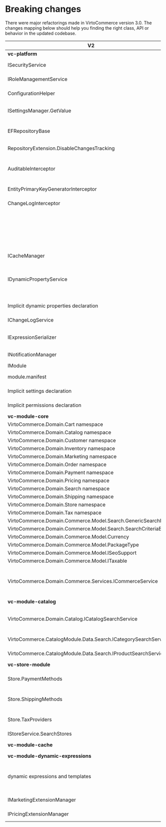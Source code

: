 # Breaking changes

There were major refactorings made in VirtoCommerce version 3.0. The changes mapping below should help you finding the right class, API or behavior in the updated codebase.

| V2 | V3 | Impact |
| --- | --- | --- |
| **vc-platform** |   |   |
| ISecurityService | Removed. Need to use [UserManager<>](https://docs.microsoft.com/en-us/dotnet/api/microsoft.aspnetcore.identity.usermanager-1?view=aspnetcore-3.1) from ASP.NET Core  Identity instead.  [Link to code example](https://github.com/VirtoCommerce/vc-platform/blob/release/3.0.0/src/VirtoCommerce.Platform.Web/Controllers/Api/SecurityController.cs) | Low |
| IRoleManagementService | Removed. Need to use [RoleManager<>](https://docs.microsoft.com/en-us/dotnet/api/microsoft.aspnetcore.identity.rolemanager-1?view=aspnetcore-3.1) from ASP.NET Core  Identity instead.  [Link to code example](https://github.com/VirtoCommerce/vc-platform/blob/4657cb472a77a07d0267c6f87c553a9b745c0071/src/VirtoCommerce.Platform.Web/Controllers/Api/SecurityController.cs#L212) | Low |
| ConfigurationHelper | Removed. Now, for all env configuration need to use [ASP .NET Core Configuration](https://docs.microsoft.com/en-us/aspnet/core/fundamentals/configuration/?view=aspnetcore-3.1) [Link to code example](https://github.com/VirtoCommerce/vc-platform/blob/11ef321f8b464875568aad06cd00b33333245a75/src/VirtoCommerce.Platform.Assets.FileSystem/FileSystemBlobProvider.cs#L23) | Low |
| ISettingsManager.GetValue | GetValue method moved to [SettingsExtension](https://github.com/VirtoCommerce/vc-platform/blob/release/3.0.0/src/VirtoCommerce.Platform.Core/Settings/SettingsExtension.cs) and now load setting values only from db [Link to code example](https://github.com/VirtoCommerce/vc-platform/blob/11ef321f8b464875568aad06cd00b33333245a75/src/VirtoCommerce.Platform.Web/Controllers/Api/ModulesController.cs#L281), before it tried to load a setting value from env configuration first| High |
| EFRepositoryBase | Renamed to [DbContextRepositoryBase](https://github.com/VirtoCommerce/vc-platform/blob/release/3.0.0/src/VirtoCommerce.Platform.Data/Infrastructure/DbContextRepositoryBase.cs) and now not derived from DbContext and received DbContext as an argument of ctor. [Link to code example](https://github.com/VirtoCommerce/vc-platform/blob/release/3.0.0/src/VirtoCommerce.Platform.Data/Repositories/PlatformRepository.cs) | Low |
| RepositoryExtension.DisableChangesTracking | Has no effect. Need to use AsNoTracking(). [Tracking vs. No-Tracking Queries](https://docs.microsoft.com/en-us/ef/core/querying/tracking) and [Link to code example](https://github.com/VirtoCommerce/vc-platform/blob/11ef321f8b464875568aad06cd00b33333245a75/src/VirtoCommerce.Platform.Data/DynamicProperties/DynamicPropertySearchService.cs#L72) | High |
| AuditableInterceptor | Removed. All types inherited from `AuditableEntity` are automatically update their audit fields when save. You have to inherit your `DbContext` from `DbContextWithTriggers`. The magic happens here [ApplicationBuilderExtensions.cs](https://github.com/VirtoCommerce/vc-platform/blob/release/3.0.0/src/VirtoCommerce.Platform.Data/Extensions/ApplicationBuilderExtensions.cs) and [Link to code example](https://github.com/VirtoCommerce/vc-platform/blob/release/3.0.0/src/VirtoCommerce.Platform.Data/Repositories/PlatformDbContext.cs#L7)  | Medium |
| EntityPrimaryKeyGeneratorInterceptor | Removed. Now is using [EF Core - Value generated on add or update](https://docs.microsoft.com/en-us/ef/core/modeling/generated-properties?tabs=data-annotations#value-generated-on-add) and  [Link to code example](https://github.com/VirtoCommerce/vc-platform/blob/11ef321f8b464875568aad06cd00b33333245a75/src/VirtoCommerce.Platform.Data/Repositories/PlatformDbContext.cs#L23) | High |
| ChangeLogInterceptor | Removed.  Need to use domain event handlers for explicit log changes. [Link to code example](https://github.com/VirtoCommerce/vc-module-catalog/blob/release/3.0.0/src/VirtoCommerce.CatalogModule.Data/Handlers/LogChangesChangedEventHandler.cs) | High |
| ICacheManager<object> | Removed. Need to use IPlatformMemoryCache instead. [Link to code example](https://github.com/VirtoCommerce/vc-platform/blob/release/3.0.0/src/VirtoCommerce.Platform.Data/Settings/SettingsManager.cs#L91) | High |
| IDynamicPropertyService | Reworked. Divided into these abstractions [IDynamicPropertyService](https://github.com/VirtoCommerce/vc-platform/blob/release/3.0.0/src/VirtoCommerce.Platform.Core/DynamicProperties/IDynamicPropertyService.cs), [IDynamicPropertyRegistrar](https://github.com/VirtoCommerce/vc-platform/blob/release/3.0.0/src/VirtoCommerce.Platform.Core/DynamicProperties/IDynamicPropertyRegistrar.cs), [IDynamicPropertyDictionaryItemsService](https://github.com/VirtoCommerce/vc-platform/blob/release/3.0.0/src/VirtoCommerce.Platform.Core/DynamicProperties/IDynamicPropertyDictionaryItemsSearchService.cs), [IDynamicPropertyDictionaryItemsSearchService](https://github.com/VirtoCommerce/vc-platform/blob/release/3.0.0/src/VirtoCommerce.Platform.Core/DynamicProperties/IDynamicPropertySearchService.cs).Also, have made the significant changes with persistent infrastructure  [Link to docs and code sample](https://github.com/VirtoCommerce/vc-platform/blob/release/3.0.0/docs/Dynamic-Property.md) | Medium |
|Implicit dynamic properties declaration | Changed to explicit registration by `IDynamicPropertyRegistrar`. [See code example](https://github.com/VirtoCommerce/vc-module-order/blob/5b48aa15cfd7afa7be741bf7eedaaf021a738560/src/VirtoCommerce.OrdersModule.Web/Module.cs#L73) |High|
| IChangeLogService | Divided into two [IChangeLogService.cs](https://github.com/VirtoCommerce/vc-platform/blob/release/3.0.0/src/VirtoCommerce.Platform.Core/ChangeLog/IChangeLogService.cs) and [IChangeLogSearchService.cs](https://github.com/VirtoCommerce/vc-platform/blob/release/3.0.0/src/VirtoCommerce.Platform.Core/ChangeLog/IChangeLogSearchService.cs) | High |
| IExpressionSerializer |  Removed. The XML serialized expressions no longer used and are replaced with  serialized as json and run as managed code predicates.    [Link to code sample](https://github.com/VirtoCommerce/vc-module-marketing/blob/release/3.0.0/src/VirtoCommerce.MarketingModule.Core/Model/Promotions/Conditions/CartConditions/ConditionAtNumItemsOfCategoryAreInCart.cs) | Low |
| INotificationManager | Moved into separate module. [vc-module-notification](https://github.com/VirtoCommerce/vc-module-notification). (TODO: documentation) | Medium |
| IModule | The all methods signatures were changed. [IModule.cs](https://github.com/VirtoCommerce/vc-platform/blob/release/3.0.0/src/VirtoCommerce.Platform.Core/Modularity/IModule.cs) | High |
| module.manifest | The settings and permissions declarations were removed from `module.manifest` and are now declared in the code [PlatformConstants](https://github.com/VirtoCommerce/vc-platform/blob/release/3.0.0/src/VirtoCommerce.Platform.Core/PlatformConstants.cs) | High |
|Implicit settings  declaration|Changed to explicit registration by `ISettingsRegistrar`. [See code example](https://github.com/VirtoCommerce/vc-module-order/blob/5b48aa15cfd7afa7be741bf7eedaaf021a738560/src/VirtoCommerce.OrdersModule.Web/Module.cs#L80)|High|
|Implicit permissions  declaration|Changed to explicit registration by `IPermissionsRegistrar`. [See code example](https://github.com/VirtoCommerce/vc-module-order/blob/5b48aa15cfd7afa7be741bf7eedaaf021a738560/src/VirtoCommerce.OrdersModule.Web/Module.cs#L84)|High|
| **vc-module-core** |   |  |
| VirtoCommerce.Domain.Cart namespace | Moved to  [vc-module-cart](https://github.com/VirtoCommerce/vc-module-cart/) module | Medium |
| VirtoCommerce.Domain.Catalog namespace |  Moved to [vc-module-catalog](https://github.com/VirtoCommerce/vc-module-catalog/blob/release/3.0.0/src/VirtoCommerce.CatalogModule.Data/Handlers/LogChangesChangedEventHandler.cs) | Medium |
| VirtoCommerce.Domain.Customer namespace | Moved to [vc-module-customer](https://github.com/VirtoCommerce/vc-module-customer) module | Medium |
| VirtoCommerce.Domain.Inventory namespace | Moved to [vc-module-inventory](https://github.com/VirtoCommerce/vc-module-inventory) module | Medium |
| VirtoCommerce.Domain.Marketing namespace | Moved to [vc-module-marketing](https://github.com/VirtoCommerce/vc-module-marketing/blob/release/3.0.0/src/VirtoCommerce.MarketingModule.Core/Model/Promotions/Conditions/CartConditions/ConditionAtNumItemsOfCategoryAreInCart.cs) module | Medium |
| VirtoCommerce.Domain.Order namespace | Moved to [vc-module-order](https://github.com/VirtoCommerce/vc-module-order) module | Medium |
| VirtoCommerce.Domain.Payment namespace | Moved to [vc-module-payment](https://github.com/VirtoCommerce/vc-module-payment)  module| Medium |
| VirtoCommerce.Domain.Pricing namespace | Moved to [vc-module-pricing](https://github.com/VirtoCommerce/vc-module-pricing) module | Medium |
| VirtoCommerce.Domain.Search namespace | Moved to [vc-module-search](https://github.com/VirtoCommerce/vc-module-search) module | Medium |
| VirtoCommerce.Domain.Shipping namespace | Moved to [vc-module-shipping](https://github.com/VirtoCommerce/vc-module-shipping) module | Medium |
| VirtoCommerce.Domain.Store namespace | Moved to [vc-module-store](https://github.com/VirtoCommerce/vc-module-store) module | Medium |
| VirtoCommerce.Domain.Tax  namespace | Moved to [vc-module-tax](https://github.com/VirtoCommerce/vc-module-tax) module | Medium |
| VirtoCommerce.Domain.Commerce.Model.Search.GenericSearchResult | Moved to VirtoCommerce.Platform.Core [GenericSearchResult.cs](https://github.com/VirtoCommerce/vc-platform/blob/release/3.0.0/src/VirtoCommerce.Platform.Core/Common/GenericSearchResult.cs) | High |
| VirtoCommerce.Domain.Commerce.Model.Search.SearchCriteriaBase | Moved to VirtoCommerce.Platform.Core[SearchCriteriaBase.cs](https://github.com/VirtoCommerce/vc-platform/blob/release/3.0.0/src/VirtoCommerce.Platform.Core/Common/SearchCriteriaBase.cs) | High |
| VirtoCommerce.Domain.Commerce.Model.Currency | Moved to [VirtoCommerce.CoreModule.Core.Currency](https://github.com/VirtoCommerce/vc-module-core/blob/release/3.0.0/src/VirtoCommerce.CoreModule.Core/Currency/Currency.cs) namespace | Medium |
| VirtoCommerce.Domain.Commerce.Model.PackageType | Moved to [VirtoCommerce.CoreModule.Core.Package](https://github.com/VirtoCommerce/vc-module-core/tree/release/3.0.0/src/VirtoCommerce.CoreModule.Core/Package) namespace | Medium |
| VirtoCommerce.Domain.Commerce.Model.ISeoSupport | Moved to [VirtoCommerce.CoreModule.Core.Seo](https://github.com/VirtoCommerce/vc-module-core/tree/release/3.0.0/src/VirtoCommerce.CoreModule.Core/Seo) namespace | Medium |
| VirtoCommerce.Domain.Commerce.Model.ITaxable | Moved to [VirtoCommerce.CoreModule.Core.Tax](https://github.com/VirtoCommerce/vc-module-core/tree/release/3.0.0/src/VirtoCommerce.CoreModule.Core/Tax) namespace | Medium |
| VirtoCommerce.Domain.Commerce.Services.ICommerceService | Removed.  Distributed responsibility between these services[ICurrencyService.cs](https://github.com/VirtoCommerce/vc-module-core/blob/release/3.0.0/src/VirtoCommerce.CoreModule.Core/Currency/ICurrencyService.cs) vc-module-core.  Work with Seo data moved  into each  module level  [vc-catalog module SeoInfoEntity.cs](https://github.com/VirtoCommerce/vc-module-catalog/blob/release/3.0.0/src/VirtoCommerce.CatalogModule.Data/Model/SeoInfoEntity.cs), [vc-store-module SeoInfoEntity.cs](https://github.com/VirtoCommerce/vc-module-store/blob/release/3.0.0/src/VirtoCommerce.StoreModule.Data/Model/SeoInfoEntity.cs), etc Packages moved into [IPackageTypesService.cs](https://github.com/VirtoCommerce/vc-module-core/blob/release/3.0.0/src/VirtoCommerce.CoreModule.Core/Package/IPackageTypesService.cs) vc-module-core | Medium |
| **vc-module-catalog** |   |  |
| VirtoCommerce.Domain.Catalog.ICatalogSearchService| Removed.  For database search need to use the following services: [IListEntrySearchService](https://github.com/VirtoCommerce/vc-module-catalog/blob/release/3.0.0/src/VirtoCommerce.CatalogModule.Core/Search/IListEntrySearchService.cs) for search products and categories. [IProductSearchService](https://github.com/VirtoCommerce/vc-module-catalog/blob/release/3.0.0/src/VirtoCommerce.CatalogModule.Core/Search/IProductSearchService.cs) for products search. [ICategorySearchService](https://github.com/VirtoCommerce/vc-module-catalog/blob/release/3.0.0/src/VirtoCommerce.CatalogModule.Core/Search/ICategorySearchService.cs) for categories search  | Medium |
|VirtoCommerce.CatalogModule.Data.Search.ICategorySearchService |Removed. For categories indexed search need to use [ICategoryIndexedSearchService](https://github.com/VirtoCommerce/vc-module-catalog/blob/release/3.0.0/src/VirtoCommerce.CatalogModule.Core/Search/Indexed/ICategoryIndexedSearchService.cs)|Medium|
|VirtoCommerce.CatalogModule.Data.Search.IProductSearchService |Removed. For products indexed search need to use [IProductIndexedSearchService](https://github.com/VirtoCommerce/vc-module-catalog/blob/release/3.0.0/src/VirtoCommerce.CatalogModule.Core/Search/Indexed/IProductIndexedSearchService.cs)|Medium|
| **vc-store-module** |   |  |
| Store.PaymentMethods| Removed. To search payment methods need to use [IPaymentMethodsSearchService](https://github.com/VirtoCommerce/vc-module-payment/blob/release/3.0.0/src/VirtoCommerce.Payment.Core/Services/IPaymentMethodsSearchService.cs) and [IPaymentMethodsService](https://github.com/VirtoCommerce/vc-module-payment/blob/release/3.0.0/src/VirtoCommerce.Payment.Core/Services/IPaymentMethodsService.cs) for CRUD operations. See [DefaultManualPaymentMethod](https://github.com/VirtoCommerce/vc-module-payment/blob/release/3.0.0/src/VirtoCommerce.Payment.Data/DefaultManualPaymentMethod.cs) as example|  Medium |
|Store.ShippingMethods|Removed. To search shipping methods need to use [IShippingMethodsSearchService](https://github.com/VirtoCommerce/vc-module-shipping/blob/release/3.0.0/src/VirtoCommerce.ShippingModule.Core/Services/IShippingMethodsSearchService.cs) and [IShippingMethodsService](https://github.com/VirtoCommerce/vc-module-shipping/blob/release/3.0.0/src/VirtoCommerce.ShippingModule.Core/Services/IShippingMethodsService.cs) for CRUD operations. See [FixedRateShippingMethod](https://github.com/VirtoCommerce/vc-module-shipping/blob/release/3.0.0/src/VirtoCommerce.ShippingModule.Data/FixedRateShippingMethod.cs) as example|Medium|
|Store.TaxProviders|Removed. To search tax providers need to use [ITaxProviderSearchService](https://github.com/VirtoCommerce/vc-module-tax/blob/release/3.0.0/src/VirtoCommerce.TaxModule.Core/Services/ITaxProviderSearchService.cs) and [ITaxProviderService](https://github.com/VirtoCommerce/vc-module-tax/blob/release/3.0.0/src/VirtoCommerce.TaxModule.Core/Services/ITaxProviderService.cs) for CRUD operations. See [FixedRateTaxProvider](https://github.com/VirtoCommerce/vc-module-tax/blob/release/3.0.0/src/VirtoCommerce.TaxModule.Data/Provider/FixedRateTaxProvider.cs) as example|Medium|
|IStoreService.SearchStores| Moved to [IStoreSearchService](https://github.com/VirtoCommerce/vc-module-store/blob/release/3.0.0/src/VirtoCommerce.StoreModule.Core/Services/IStoreSearchService.cs)|Low|
| **vc-module-cache** |  Module removed. Now all cache functionality is implemented in each module level. [See code example](https://github.com/VirtoCommerce/vc-module-store/blob/569604b373fa36f4f3c6ec16b20dbd2223f6585a/src/VirtoCommerce.StoreModule.Data/Services/StoreService.cs#L43)  | Low |
| **vc-module-dynamic-expressions** | Module removed. ||
| dynamic expressions and templates | All dynamic expression templates expressions are moved into [vc-module-core/Scripts/dynamicConditions/all-templates.html](https://github.com/VirtoCommerce/vc-module-core/blob/release/3.0.0/src/VirtoCommerce.CoreModule.Web/Scripts/dynamicConditions/all-templates.html) and [vc-module-marketing/Scripts/dynamicConditions/all-templates.html](https://github.com/VirtoCommerce/vc-module-marketing/blob/release/3.0.0/src/VirtoCommerce.MarketingModule.Web/Scripts/dynamicConditions/templates.html). All dynamic expressions logic are moved into  [VirtoCommerce.MarketingModule.Core/Model/Promotions/Conditions](https://github.com/VirtoCommerce/vc-module-marketing/tree/release/3.0.0/src/VirtoCommerce.MarketingModule.Core/Model/Promotions/Conditions) | Low |
|IMarketingExtensionManager|Replaced with [PromotionConditionAndRewardTreePrototype](https://github.com/VirtoCommerce/vc-module-marketing/blob/release/3.0.0/src/VirtoCommerce.MarketingModule.Core/Model/Promotions/PromotionConditionAndRewardTreePrototype.cs) (TODO: Docs how to extend  expression tree)|Low|
|IPricingExtensionManager|Replaced with [PriceConditionTreePrototype](https://github.com/VirtoCommerce/vc-module-pricing/blob/release/3.0.0/src/VirtoCommerce.PricingModule.Core/Model/Conditions/PriceConditionTreePrototype.cs) (TODO: Docs how to extend  expression tree)|Low|
